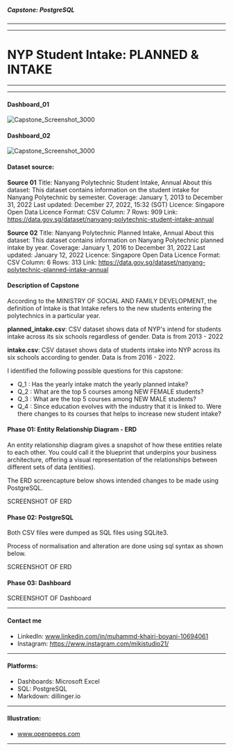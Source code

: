 ##### Capstone: PostgreSQL
---
---
# NYP Student Intake: **PLANNED & INTAKE**

---
---
#### Dashboard_01
![Capstone_Screenshot_3000](https://cdn.pixabay.com/photo/2023/01/31/13/01/13-01-31-81_1280.jpg)

#### Dashboard_02
![Capstone_Screenshot_3000](https://cdn.pixabay.com/photo/2023/01/31/13/01/13-01-31-81_1280.jpg)

#### Dataset source:
**Source 01**
Title: Nanyang Polytechnic Student Intake, Annual
About this dataset: This dataset contains information on the student intake for Nanyang Polytechnic by semester.
Coverage: January 1, 2013 to December 31, 2022
Last updated: December 27, 2022, 15:32 (SGT)
Licence: Singapore Open Data Licence
Format: CSV
Column: 7
Rows: 909
Link: https://data.gov.sg/dataset/nanyang-polytechnic-student-intake-annual

**Source 02**
Title: Nanyang Polytechnic Planned Intake, Annual
About this dataset: This dataset contains information on Nanyang Polytechnic planned intake by year.
Coverage: January 1, 2016 to December 31, 2022
Last updated: January 12, 2022
Licence: Singapore Open Data Licence
Format: CSV
Column: 6
Rows: 313
Link: https://data.gov.sg/dataset/nanyang-polytechnic-planned-intake-annual

#### Description of Capstone
According to the MINISTRY OF SOCIAL AND FAMILY DEVELOPMENT, the definition of Intake is that Intake refers to the new students entering the polytechnics in a particular year.

**planned_intake.csv**: CSV dataset shows data of NYP's intend for students intake across its six schools regardless of gender. Data is from 2013 - 2022

**intake.csv**: CSV dataset shows data of students intake into NYP across its six schools according to gender. Data is from 2016 - 2022.

I identified the following possible questions for this capstone:
- Q_1 : Has the yearly intake match the yearly planned intake?
- Q_2 : What are the top 5 courses among NEW FEMALE students?
- Q_3 : What are the top 5 courses among NEW MALE students?
- Q_4 : Since education evolves with the industry that it is linked to. Were there changes to its courses that helps to increase new student intake?

#### Phase 01: Entity Relationship Diagram - ERD
An entity relationship diagram gives a snapshot of how these entities relate to each other. You could call it the blueprint that underpins your business architecture, offering a visual representation of the relationships between different sets of data (entities).

The ERD screencapture below shows intended changes to be made using PostgreSQL.

SCREENSHOT OF ERD

#### Phase 02: PostgreSQL
Both CSV files were dumped as SQL files using SQLite3.

Process of normalisation and alteration are done using sql syntax as shown below.

SCREENSHOT OF ERD

#### Phase 03: Dashboard
SCREENSHOT OF Dashboard

---

#### Contact me
- LinkedIn: www.linkedin.com/in/muhammd-khairi-boyani-10694061
- Instagram: https://www.instagram.com/mikistudio21/

---
#### Platforms:
- Dashboards: Microsoft Excel
- SQL: PostgreSQL
- Markdown: dillinger.io

---
#### Illustration:
- www.openpeeps.com

---
